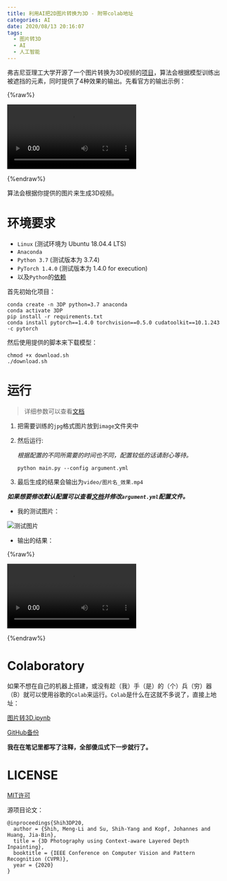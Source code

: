 ```yaml
---
title: 利用AI把2D图片转换为3D - 附带colab地址
categories: AI
date: 2020/08/13 20:16:07
tags:
  - 图片转3D
  - AI
  - 人工智能
---
```


  弗吉尼亚理工大学开源了一个图片转换为3D视频的[项目](https://github.com/vt-vl-lab/3d-photo-inpainting)，算法会根据模型训练出被遮挡的元素，同时提供了4种效果的输出。先看官方的输出示例：

<!--more-->

{%raw%}

<video src="https://image.2077tech.com/uploads/big/0cbe5085917a032ff3eec398f656d9de.mp4" controls="controls">放不了视频？你的浏览器太辣鸡了吧，赶紧换现代的浏览器。</video>

{%endraw%}

  算法会根据你提供的图片来生成3D视频。



# 环境要求

- `Linux` (测试环境为 Ubuntu 18.04.4 LTS)
- `Anaconda`
- `Python 3.7` (测试版本为 3.7.4)
- `PyTorch 1.4.0` (测试版本为 1.4.0 for execution)
- 以及`Python`的[依赖](https://github.com/vt-vl-lab/3d-photo-inpainting/blob/master/requirements.txt)

首先初始化项目：

```shell
conda create -n 3DP python=3.7 anaconda
conda activate 3DP
pip install -r requirements.txt
conda install pytorch==1.4.0 torchvision==0.5.0 cudatoolkit==10.1.243 -c pytorch
```

然后使用提供的脚本来下载模型：

```shell
chmod +x download.sh
./download.sh
```

# 运行

> 详细参数可以查看[文档](https://github.com/vt-vl-lab/3d-photo-inpainting/blob/master/DOCUMENTATION.md)

1. 把需要训练的`jpg`格式图片放到`image`文件夹中

2. 然后运行:

   *根据配置的不同所需要的时间也不同，配置较低的话请耐心等待。*

   ```shell
   python main.py --config argument.yml
   ```

3. 最后生成的结果会输出为`video/图片名_效果.mp4`

***如果想要修改默认配置可以查看[文档](https://github.com/vt-vl-lab/3d-photo-inpainting/blob/master/DOCUMENTATION.md)并修改`argument.yml`配置文件。***

- 我的测试图片：

![测试图片](https://image.2077tech.com/uploads/big/1db66649060cd9471b9ef7a151bb0e87.jpg)

- 输出的结果：

{%raw%}

<video src="https://image.2077tech.com/uploads/big/9e6e25cf434ddb0fc0eaaac5135ac9ba.mp4" controls="controls">放不了视频？你的浏览器太辣鸡了吧，赶紧换现代的浏览器。</video>

{%endraw%}

# Colaboratory

  如果不想在自己的机器上搭建，或没有趁（我）手（是）的（个）兵（穷）器（B）就可以使用谷歌的`Colab`来运行。`Colab`是什么在这就不多说了，直接上地址：

[图片转3D.ipynb](https://colab.research.google.com/drive/111gGcNeuk9xmcBom3WIODGzB6wqsX51d?usp=sharing)

[GitHub备份](https://github.com/asdjgfr/my-colab)

**我在在笔记里都写了注释，全部傻瓜式下一步就行了。**

# LICENSE

[MIT许可](https://github.com/vt-vl-lab/3d-photo-inpainting/blob/master/LICENSE)

源项目论文：

```
@inproceedings{Shih3DP20,
  author = {Shih, Meng-Li and Su, Shih-Yang and Kopf, Johannes and Huang, Jia-Bin},
  title = {3D Photography using Context-aware Layered Depth Inpainting},
  booktitle = {IEEE Conference on Computer Vision and Pattern Recognition (CVPR)},
  year = {2020}
}
```

